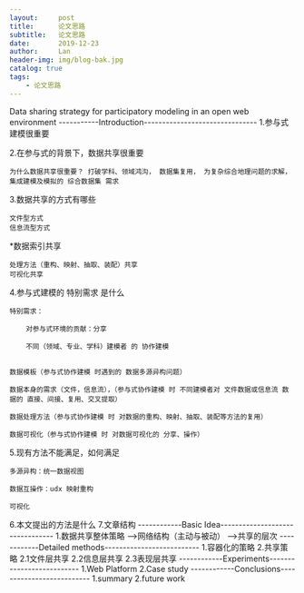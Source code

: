 ```yaml
---
layout:     post
title:      论文思路
subtitle:   论文思路
date:       2019-12-23
author:     Lan
header-img: img/blog-bak.jpg
catalog: true
tags:
    - 论文思路
---
```

>

Data sharing strategy for participatory modeling in an open web environment
-----------Introduction-------------------------------
1.参与式建模很重要

2.在参与式的背景下，数据共享很重要

    为什么数据共享很重要？ 打破学科、领域鸿沟， 数据集复用， 为复杂综合地理问题的求解，集成建模及模拟的 综合数据集 需求

3.数据共享的方式有哪些
    
    文件型方式
    信息流型方式

   *数据索引共享

    处理方法（重构、映射、抽取、装配）共享
    可视化共享

4.参与式建模的 特别需求 是什么

   
    特别需求：

        对参与式环境的贡献：分享

        不同（领域、专业、学科）建模者 的 协作建模
        
        
    数据模板（参与式协作建模 时遇到的 数据多源异构问题）

    数据本身的需求（文件，信息流），（参与式协作建模 时 不同建模者对 文件数据或信息流 数据的 直接、间接、复用、交叉提取）
    
    数据处理方法（参与式协作建模 时 对数据的重构、映射、抽取、装配等方法的复用）
    
    数据可视化（参与式协作建模 时 对数据可视化的 分享、操作）


5.现有方法不能满足，如何满足
    
    多源异构：统一数据视图

    数据互操作：udx 映射重构

    可视化

6.本文提出的方法是什么
7.文章结构
------------Basic Idea--------------------------------
1.数据共享整体策略
-->网络结构（主动与被动）
-->共享的层次
------------Detailed methods--------------------------
1.容器化的策略
2.共享策略
2.1文件层共享
2.2信息层共享
2.3表现层共享
------------Experiments--------------------------
1.Web Platform
2.Case study
------------Conclusions--------------------------
1.summary
2.future work
